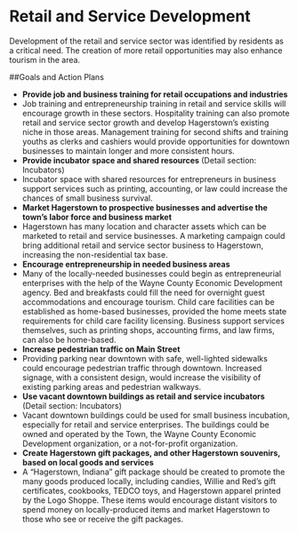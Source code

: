 # Retail and Service Development

Development of the retail and service sector was identified by residents as a critical need. The creation of more retail opportunities may also enhance tourism in the area.

##Goals and Action Plans

-	**Provide job and business training for retail occupations and industries**
  -	Job training and entrepreneurship training in retail and service skills will encourage growth in these sectors. Hospitality training can also promote retail and service sector growth and develop Hagerstown’s existing niche in those areas. Management training for second shifts and training youths as clerks and cashiers would provide opportunities for downtown businesses to maintain longer and more consistent hours.
-	**Provide incubator space and shared resources** (Detail section: Incubators)
  -	Incubator space with shared resources for entrepreneurs in business support services such as printing, accounting, or law could increase the chances of small business survival.
-	**Market Hagerstown to prospective businesses and advertise the town’s labor force and business market**
  -	Hagerstown has many location and character assets which can be marketed to retail and service businesses. A marketing campaign could bring additional retail and service sector business to Hagerstown, increasing the non-residential tax base.
-	**Encourage entrepreneurship in needed business areas**
  -	Many of the locally-needed businesses could begin as entrepreneurial enterprises with the help of the Wayne County Economic Development agency. Bed and breakfasts could fill the need for overnight guest accommodations and encourage tourism. Child care facilities can be established as home-based businesses, provided the home meets state requirements for child care facility licensing. Business support services themselves, such as printing shops, accounting firms, and law firms, can also be home-based. 
-	**Increase pedestrian traffic on Main Street**
  -	Providing parking near downtown with safe, well-lighted sidewalks could encourage pedestrian traffic through downtown. Increased signage, with a consistent design, would increase the visibility of existing parking areas and pedestrian walkways.
-	**Use vacant downtown buildings as retail and service incubators** (Detail section: Incubators)
  -	Vacant downtown buildings could be used for small business incubation, especially for retail and service enterprises. The buildings could be owned and operated by the Town, the Wayne County Economic Development organization, or a not-for-profit organization. 
-	**Create Hagerstown gift packages, and other Hagerstown souvenirs, based on local goods and services**
  -	A “Hagerstown, Indiana” gift package should be created to promote the many goods produced locally, including candies, Willie and Red’s gift certificates, cookbooks, TEDCO toys, and Hagerstown apparel printed by the Logo Shoppe. These items would encourage distant visitors to spend money on locally-produced items and market Hagerstown to those who see or receive the gift packages.

